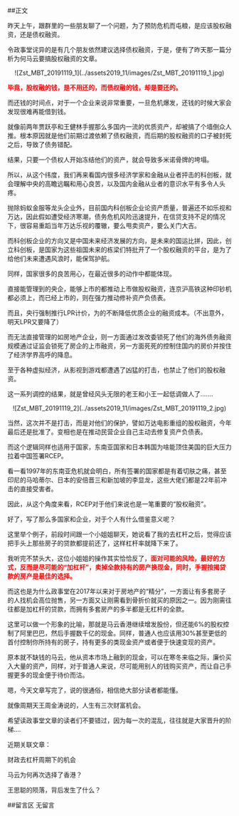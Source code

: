 ##正文

昨天上午，跟群里的一些朋友聊了一个问题，为了预防危机而屯粮，是应该股权融资，还是债权融资。

令政事堂诧异的是有几个朋友依然建议选择债权融资，于是，便有了昨天那一篇分析为何马云要搞股权融资的文章。

 <div align="center">![Zst_MBT_20191119_1](../assets2019_11/images/Zst_MBT_20191119_1.jpg)</div>

<font color="red">**毕竟，股权融的钱，是不用还的，而债权融的钱，却是要还的。**</font>

而还钱的时间点，对于一个企业来说非常重要，一旦危机爆发，还钱的时候大家会发现很难再能借到钱。

就像前两年贾跃亭和王健林手握那么多国内一流的优质资产，却被搞了个墙倒众人推。根本原因就是他们前期过渡依赖了债权融资，而后期的股权融资的口子被封死之后，导致了债务错配。

结果，只要一个债权人开始冻结他们的资产，就会导致多米诺骨牌的垮塌。

所以，从这个纬度，我们再来看国内很多经济学家和金融从业者抨击的科创板，就会理解中央的高瞻远瞩和用心良苦，以及国内金融从业者的意识水平有多令人头疼。

抛除蚂蚁金服等龙头企业外，目前国内科创板企业论资产质量，普遍还不如乐视和万达，因此假如遭受经济寒潮，债务危机风险迅速提升，在信贷支持不足的情况下，很容易重蹈当年万达乐视的覆辙，要么甩卖资产，要么关门大吉。

而科创板企业的方向又是中国未来经济发展的方向，是未来的国运比拼，因此，创立科创板，是国家为这些祖国未来的栋梁们特批开了一个股权融资的平台，是为了给他们未来遭遇风浪时，能保驾护航。

同样，国家很多的良苦用心，在最近很多的动作中都能体现。

直接能管理到的央企，能够上市的都推动上市做股权融资，连京沪高铁这种印钞机都必须上，而已经上市的，则在强力推动修补资产负债表。

而且，央行强制推行LPR计价，为的不断降低优质企业的融资成本。（不出意外，明天LPR又要降了）

而无法直接管理的如房地产企业，则一方面通过发改委锁死了他们的海外债务融资规模通过证监会锁死了房企的上市融资，另一方面死死的控制住国内的房价并按住了经济学界高呼的降息。

至于各种虚拟经济，从影视到游戏都遭遇了凶猛的打击，也禁止了他们的股权融资。

这一系列调控的结果，就是曾经风头无限的老王和小王一起低调做人了.......

 <div align="center">![Zst_MBT_20191119_2](../assets2019_11/images/Zst_MBT_20191119_2.jpg)</div>

当然，这次并不是打击，而是对他们的保护，譬如万达电影重组的股权融资，今年最后还是批准了。变相也是在推动民营企业自己主动去修复资产负债表。


而这个逻辑同样也适用于国家，东南亚国家和日本韩国为啥能顶住美国的巨大压力拉着中国签署RCEP。

看一看1997年的东南亚危机就会明白，所有签署的国家都是有着切肤之痛，甚至印尼的马哈蒂尔、日本的安倍晋三和新加坡的李显龙，这些大佬们都是22年前冲击的直接受害者。

因此，从这个角度来看，RCEP对于他们来说也是一笔重要的“股权融资”。


好了，写了那么多国家和企业，对于个人有什么借鉴意义呢？

这里举个例子，前段时间跟一个小姐姐聊天，她说看了我的去杠杆之后，觉得应该把手头上那些房子的贷款都提前还了，这样杠杆率就降下来了。

我听完不禁头大，这位小姐姐的操作其实恰恰反了，<font color="red">**面对可能的风险，最好的方式，反而是尽可能的“加杠杆”，卖掉全款持有的房产换现金，同时，手握按揭贷款的房产是最佳的选择。**</font>

而这也是为什么政事堂在2017年以来对于房地产的“精分”，一方面让有多套房子的人找机会高位抛售，另一方面又让刚需看到骨折价就买的原因之一。因为刚需往往都是加杠杆的贷款，而拥有多套房产的多半都是无杠杆的全款。

这里可以做一个形象的比喻，那就是马云香港继续增发股份，但还能6%的股权控制了阿里巴巴，然后手握数千亿的现金。同样，普通人也应该用30%甚至更低的首付控制你所持有的房子，持有更多的类现金资产或者便于快速变现的资产。

原本就不缺钱的马云，他从资本市场上融到的现金，可以在寒冬来临之际，廉价买入大量的资产，同样，对于普通人来说，尽可能用别人的钱购买资产，而让自己手握更多的现金便于待价而沽。

嗯，今天文章写完了，说的很通俗，相信绝大部分读者都能懂。

就像周期天王周金涛说的，人生有三次财富机会。

希望读政事堂文章的读者们不要错过，因为每一次的混乱，往往就是大家晋升的阶梯....

近期关联文章：

财政去杠杆周期下的机会

马云为何再次选择了香港？

王思聪的陨落，背后发生了什么？

##留言区
 无留言